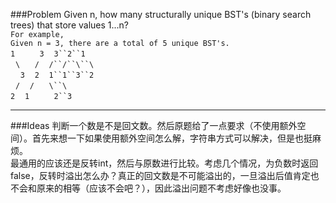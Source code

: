 ###Problem
Given n, how many structurally unique BST's (binary search trees) that store values 1...n?  
`For example,`  
`Given n = 3, there are a total of 5 unique BST's.`  
`1`&#160;&#160;&#160;&#160;&#160;&#160;&#160;&#160;&#160;&#160;`3`&#160;&#160;&#160;&#160;`3``2``1`  
&#160;&#160;`\`&#160;&#160;&#160;&#160;&#160;&#160;`/`&#160;&#160;&#160;&#160;`/``/``\``\`  
&#160;&#160;&#160;&#160;`3`&#160;&#160;&#160;&#160;`2`&#160;&#160;&#160;&#160;`1``1``3``2`  
&#160;&#160;`/`&#160;&#160;&#160;&#160;`/`&#160;&#160;&#160;&#160;&#160;&#160;`\``\`  
`2`&#160;&#160;&#160;&#160;`1`&#160;&#160;&#160;&#160;&#160;&#160;&#160;&#160;&#160;&#160;`2``3`  

---

###Ideas
判断一个数是不是回文数。然后原题给了一点要求（不使用额外空间）。首先来想一下如果使用额外空间怎么解，字符串方式可以解决，但是也挺麻烦。  
最通用的应该还是反转int，然后与原数进行比较。考虑几个情况，为负数时返回false，反转时溢出怎么办？真正的回文数是不可能溢出的，一旦溢出后值肯定也不会和原来的相等（应该不会吧？），因此溢出问题不考虑好像也没事。
